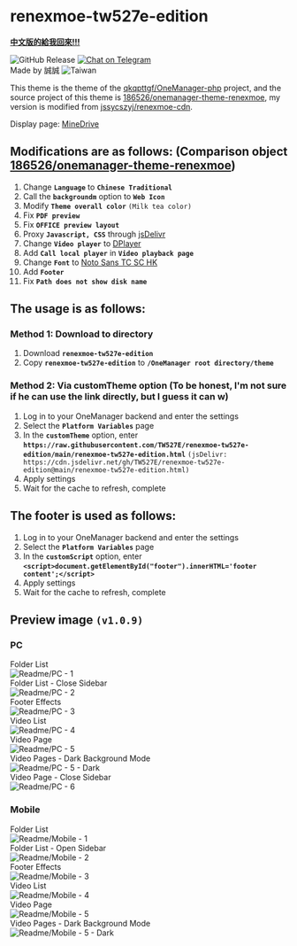 # renexmoe-tw527e-edition

[**中文版的給我回來!!!**](README.md)

![GitHub Release](https://img.shields.io/github/v/release/TW527E/renexmoe-tw527e-edition.svg?include_prereleases&logo=Acclaim&style=for-the-badge)
<a href="https://t.me/Cheng_Group">
  <img src="https://img.shields.io/badge/-Chat%20on%20Telegram-blue?style=for-the-badge&logo=Telegram" alt="Chat on Telegram">
</a><br>
Made by 誠誠 <img src="https://img.shields.io/badge/-Taiwan-ff1f4b?style=for-the-badge&logo=Headspace" alt="Taiwan">

This theme is the theme of the [qkqpttgf/OneManager-php](https://github.com/qkqpttgf/OneManager-php) project, and the source project of this theme is [186526/onemanager-theme-renexmoe](https://github.com/186526/onemanager-theme-renexmoe), my version is modified from [jssycszyj/renexmoe-cdn](https://github.com/jssycszyj/renexmoe-cdn).

Display page: [MineDrive](https://d.tw527e.eu.org)

## Modifications are as follows: (Comparison object [186526/onemanager-theme-renexmoe](https://github.com/186526/onemanager-theme-renexmoe))

1. Change **`Language`** to **`Chinese Traditional`**
2. Call the **`backgroundm`** option to **`Web Icon`**
3. Modify **`Theme overall color`** `(Milk tea color)`
4. Fix **`PDF preview`**
5. Fix **`OFFICE preview layout`**
6. Proxy **`Javascript, CSS`** through [jsDelivr](https://www.jsdelivr.com)
7. Change **`Video player`** to [DPlayer](https://dplayer.js.org)
8. Add **`Call local player`** in **`Video playback page`**
9. Change **`Font`** to [Noto Sans TC SC HK](https://fonts.google.com/noto/fonts)
10. Add **`Footer`**
11. Fix **`Path does not show disk name`**

## The usage is as follows:

### Method 1: Download to directory

1. Download **`renexmoe-tw527e-edition`**
2. Copy **`renexmoe-tw527e-edition`** to **`/OneManager root directory/theme`**

### Method 2: Via customTheme option (To be honest, I'm not sure if he can use the link directly, but I guess it can w)

1. Log in to your OneManager backend and enter the settings
2. Select the **`Platform Variables`** page
3. In the **`customTheme`** option, enter **`https://raw.githubusercontent.com/TW527E/renexmoe-tw527e-edition/main/renexmoe-tw527e-edition.html`** `(jsDelivr: https://cdn.jsdelivr.net/gh/TW527E/renexmoe-tw527e-edition@main/renexmoe-tw527e-edition.html)`
4. Apply settings
5. Wait for the cache to refresh, complete

## The footer is used as follows:

1. Log in to your OneManager backend and enter the settings
2. Select the **`Platform Variables`** page
3. In the **`customScript`** option, enter **`<script>document.getElementById("footer").innerHTML='footer content';</script>`**
4. Apply settings
5. Wait for the cache to refresh, complete

## Preview image `(v1.0.9)`

### PC

Folder List <br>
<img src="Readme/PC - 1.png" alt="Readme/PC - 1"> <br>
Folder List - Close Sidebar <br>
<img src="Readme/PC - 2.png" alt="Readme/PC - 2"> <br>
Footer Effects <br>
<img src="Readme/PC - 3.png" alt="Readme/PC - 3"> <br>
Video List <br>
<img src="Readme/PC - 4.png" alt="Readme/PC - 4"> <br>
Video Page <br>
<img src="Readme/PC - 5.png" alt="Readme/PC - 5"> <br>
Video Pages - Dark Background Mode <br>
<img src="Readme/PC - 5 - Dark.png" alt="Readme/PC - 5 - Dark"> <br>
Video Page - Close Sidebar <br>
<img src="Readme/PC - 6.png" alt="Readme/PC - 6"> <br>

### Mobile

Folder List <br>
<img src="Readme/Mobile - 1.png" alt="Readme/Mobile - 1"> <br>
Folder List - Open Sidebar <br>
<img src="Readme/Mobile - 2.png" alt="Readme/Mobile - 2"> <br>
Footer Effects <br>
<img src="Readme/Mobile - 3.png" alt="Readme/Mobile - 3"> <br>
Video List <br>
<img src="Readme/Mobile - 4.png" alt="Readme/Mobile - 4"> <br>
Video Page <br>
<img src="Readme/Mobile - 5.png" alt="Readme/Mobile - 5"> <br>
Video Pages - Dark Background Mode <br>
<img src="Readme/Mobile - 5 - Dark.png" alt="Readme/Mobile - 5 - Dark">